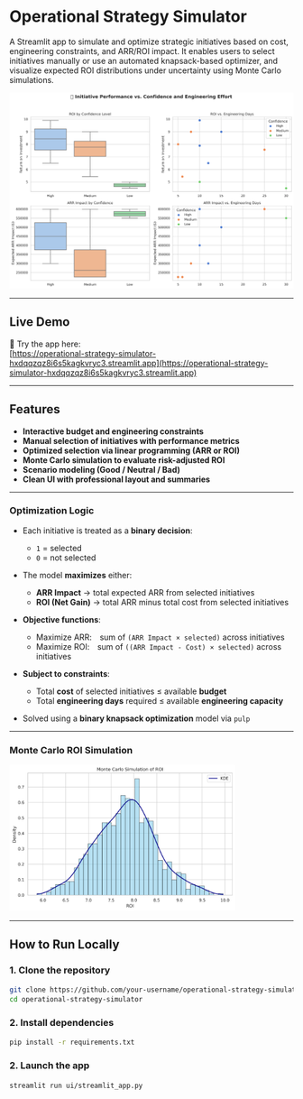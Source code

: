 # Operational Strategy Simulator

A Streamlit app to simulate and optimize strategic initiatives based on cost, engineering constraints, and ARR/ROI impact. It enables users to select initiatives manually or use an automated knapsack-based optimizer, and visualize expected ROI distributions under uncertainty using Monte Carlo simulations.

<img src="visuals/initiative_performance.png" alt="relationships" width="700"/>

---

## Live Demo

🔗 Try the app here:  
[https://operational-strategy-simulator-hxdqqzqz8i6s5kagkvryc3.streamlit.app](https://operational-strategy-simulator-hxdqqzqz8i6s5kagkvryc3.streamlit.app)

---

## Features

-  **Interactive budget and engineering constraints**
-  **Manual selection of initiatives with performance metrics**
-  **Optimized selection via linear programming (ARR or ROI)**
-  **Monte Carlo simulation to evaluate risk-adjusted ROI**
-  **Scenario modeling (Good / Neutral / Bad)**
-  **Clean UI with professional layout and summaries**

---

### Optimization Logic

- Each initiative is treated as a **binary decision**:
  - `1` = selected  
  - `0` = not selected

- The model **maximizes** either:
  - **ARR Impact** → total expected ARR from selected initiatives
  - **ROI (Net Gain)** → total ARR minus total cost from selected initiatives

- **Objective functions**:
  - Maximize ARR: sum of `(ARR Impact × selected)` across initiatives
  - Maximize ROI: sum of `((ARR Impact - Cost) × selected)` across initiatives

- **Subject to constraints**:
  - Total **cost** of selected initiatives ≤ available **budget**
  - Total **engineering days** required ≤ available **engineering capacity**

- Solved using a **binary knapsack optimization** model via `pulp`


---


### Monte Carlo ROI Simulation
<img src="visuals/monte_carlo_roi.png" alt="Monte Carlo ROI" width="400"/>

---

## How to Run Locally

### 1. Clone the repository
```bash
git clone https://github.com/your-username/operational-strategy-simulator.git
cd operational-strategy-simulator
```
### 2. Install dependencies
```bash
pip install -r requirements.txt
```
### 2. Launch the app
```bash
streamlit run ui/streamlit_app.py
```
